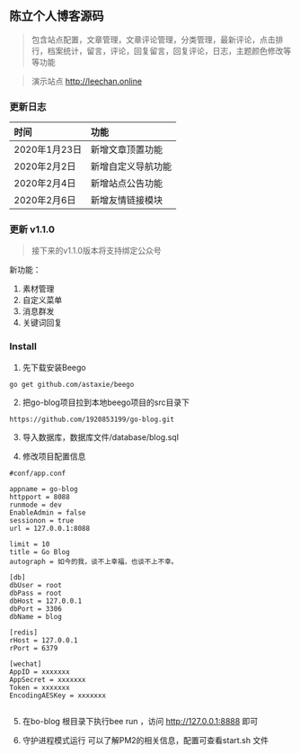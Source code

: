 ## 陈立个人博客源码

>  包含站点配置，文章管理，文章评论管理，分类管理，最新评论，点击排行，档案统计，留言，评论，回复留言，回复评论，日志，主题颜色修改等等功能

> 演示站点 http://leechan.online

### 更新日志
|时间|功能|
|:---|:---|
|2020年1月23日|新增文章顶置功能|
|2020年2月2日|新增自定义导航功能|
|2020年2月4日|新增站点公告功能|
|2020年2月6日|新增友情链接模块|

### 更新 v1.1.0
> 接下来的v1.1.0版本将支持绑定公众号

新功能：
1. 素材管理
1. 自定义菜单
2. 消息群发
3. 关键词回复

### Install 
1. 先下载安装Beego

```
go get github.com/astaxie/beego
```

2. 把go-blog项目拉到本地beego项目的src目录下

```
https://github.com/1920853199/go-blog.git
```

3. 导入数据库，数据库文件/database/blog.sql

4. 修改项目配置信息

```
#conf/app.conf

appname = go-blog
httpport = 8088
runmode = dev
EnableAdmin = false
sessionon = true
url = 127.0.0.1:8088

limit = 10
title = Go Blog
autograph = 如今的我，谈不上幸福，也谈不上不幸。

[db]
dbUser = root
dbPass = root
dbHost = 127.0.0.1
dbPort = 3306
dbName = blog

[redis]
rHost = 127.0.0.1
rPort = 6379

[wechat]
AppID = xxxxxxx
AppSecret = xxxxxxx
Token = xxxxxxx
EncodingAESKey = xxxxxxx


```

5. 在bo-blog 根目录下执行bee run ，访问 http://127.0.0.1:8888 即可

6. 守护进程模式运行 可以了解PM2的相关信息，配置可查看start.sh 文件
